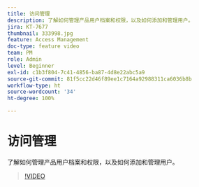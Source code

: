 ```yaml
---
title: 访问管理
description: 了解如何管理产品用户档案和权限，以及如何添加和管理用户。
jira: KT-7677
thumbnail: 333998.jpg
feature: Access Management
doc-type: feature video
team: PM
role: Admin
level: Beginner
exl-id: c1b3f804-7c41-4856-ba87-4d8e22abc5a9
source-git-commit: 81f5cc22d46f89ee1c7164a92988311ca6036b8b
workflow-type: ht
source-wordcount: '34'
ht-degree: 100%

---
```


# 访问管理

了解如何管理产品用户档案和权限，以及如何添加和管理用户。

>[!VIDEO](https://video.tv.adobe.com/v/333998?quality=12&learn=on)
